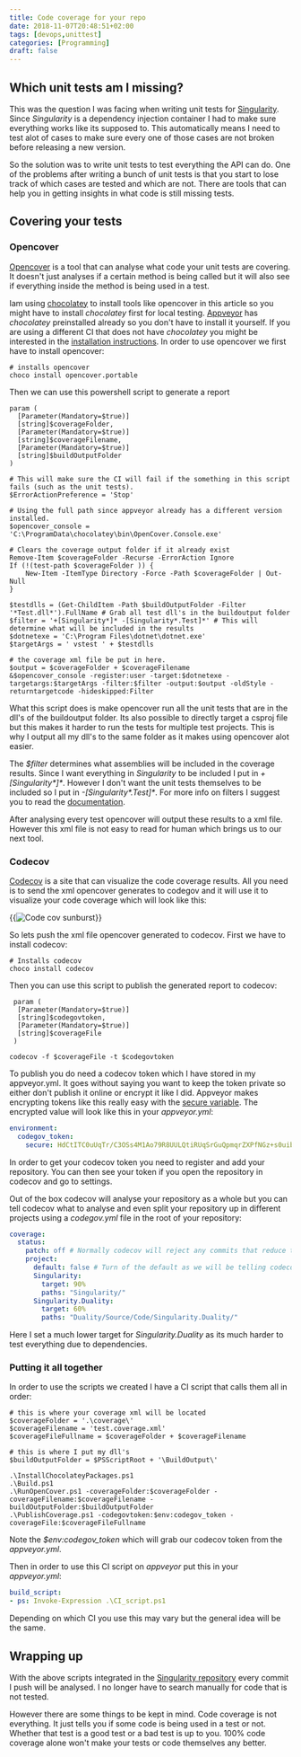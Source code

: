 ```yaml
---
title: Code coverage for your repo
date: 2018-11-07T20:48:51+02:00
tags: [devops,unittest]
categories: [Programming]
draft: false
---
```


## Which unit tests am I missing?
This was the question I was facing when writing unit tests for [Singularity](https://github.com/Barsonax/Singularity). Since *Singularity* is a dependency injection container I had to make sure everything works like its supposed to. This automatically means I need to test alot of cases to make sure every one of those cases are not broken before releasing a new version.

So the solution was to write unit tests to test everything the API can do. One of the problems after writing a bunch of unit tests is that you start to lose track of which cases are tested and which are not. There are tools that can help you in getting insights in what code is still missing tests.

## Covering your tests

### Opencover
[Opencover](https://github.com/OpenCover/opencover) is a tool that can analyse what code your unit tests are covering. It doesn't just analyses if a certain method is being called but it will also see if everything inside the method is being used in a test. 

Iam using [chocolatey](https://chocolatey.org/) to install tools like opencover in this article so you might have to install *chocolatey* first for local testing. [Appveyor](https://www.appveyor.com/) has *chocolatey* preinstalled already so you don't have to install it yourself. If you are using a different CI that does not have *chocolatey* you might be interested in the [installation instructions](https://chocolatey.org/install).
In order to use opencover we first have to install opencover:
```posh
# installs opencover
choco install opencover.portable
```

Then we can use this powershell script to generate a report
```posh
param (
  [Parameter(Mandatory=$true)]
  [string]$coverageFolder,
  [Parameter(Mandatory=$true)]
  [string]$coverageFilename,
  [Parameter(Mandatory=$true)]
  [string]$buildOutputFolder
)

# This will make sure the CI will fail if the something in this script fails (such as the unit tests).
$ErrorActionPreference = 'Stop' 

# Using the full path since appveyor already has a different version installed.
$opencover_console = 'C:\ProgramData\chocolatey\bin\OpenCover.Console.exe' 

# Clears the coverage output folder if it already exist
Remove-Item $coverageFolder -Recurse -ErrorAction Ignore
If (!(test-path $coverageFolder )) {
    New-Item -ItemType Directory -Force -Path $coverageFolder | Out-Null
}

$testdlls = (Get-ChildItem -Path $buildOutputFolder -Filter '*Test.dll*').FullName # Grab all test dll's in the buildoutput folder
$filter = '+[Singularity*]* -[Singularity*.Test]*' # This will determine what will be included in the results
$dotnetexe = 'C:\Program Files\dotnet\dotnet.exe'
$targetArgs = ' vstest ' + $testdlls

# the coverage xml file be put in here.
$output = $coverageFolder + $coverageFilename
&$opencover_console -register:user -target:$dotnetexe -targetargs:$targetArgs -filter:$filter -output:$output -oldStyle -returntargetcode -hideskipped:Filter
```

What this script does is make opencover run all the unit tests that are in the dll's of the buildoutput folder. Its also possible to directly target a csproj file but this makes it harder to run the tests for multiple test projects. This is why I output all my dll's to the same folder as it makes using opencover alot easier.

The *$filter* determines what assemblies will be included in the coverage results. Since I want everything in *Singularity* to be included I put in *+[Singularity\*]\**. However I don't want the unit tests themselves to be included so I put in *-[Singularity\*.Test]\**. For more info on filters I suggest you to read the [documentation](https://github.com/OpenCover/opencover/wiki/Usage#understanding-filters).

After analysing every test opencover will output these results to a xml file. However this xml file is not easy to read for human which brings us to our next tool.

### Codecov
[Codecov](https://codecov.io/) is a site that can visualize the code coverage results. All you need is to send the xml opencover generates to codegov and it will use it to visualize your code coverage which will look like this:

{{<image src="codecov_sunburst.jpg" alt="Code cov sunburst" >}}

So lets push the xml file opencover generated to codecov. First we have to install codecov:
```posh
# Installs codecov
choco install codecov
```

Then you can use this script to publish the generated report to codecov:
```posh
 param (
  [Parameter(Mandatory=$true)]
  [string]$codegovtoken,
  [Parameter(Mandatory=$true)]
  [string]$coverageFile
 )

codecov -f $coverageFile -t $codegovtoken
```

To publish you do need a codecov token which I have stored in my appveyor.yml. It goes without saying you want to keep the token private so either don't publish it online or encrypt it like I did. Appveyor makes encrypting tokens like this really easy with the [secure variable](https://www.appveyor.com/docs/how-to/secure-files/). The encrypted value will look like this in your *appveyor.yml*:
```yml
environment:
  codegov_token:
    secure: HdCtITC0uUqTr/C3OSs4M1Ao79R8UULQtiRUqSrGuQpmqrZXPfNGz+s0uibvyz49
```

In order to get your codecov token you need to register and add your repository. You can then see your token if you open the repository in codecov and go to settings.

Out of the box codecov will analyse your repository as a whole but you can tell codecov what to analyse and even split your repository up in different projects using a *codegov.yml* file in the root of your repository:
```yml
coverage:
  status:
    patch: off # Normally codecov will reject any commits that reduce the code coverage
    project:
      default: false # Turn of the default as we will be telling codecov where the projects are below
      Singularity:
        target: 90% 
        paths: "Singularity/" 
      Singularity.Duality:
        target: 60%
        paths: "Duality/Source/Code/Singularity.Duality/" 
```

Here I set a much lower target for *Singularity.Duality* as its much harder to test everything due to dependencies.

### Putting it all together
In order to use the scripts we created I have a CI script that calls them all in order:
```posh
# this is where your coverage xml will be located
$coverageFolder = '.\coverage\'
$coverageFilename = 'test.coverage.xml'
$coverageFileFullname = $coverageFolder + $coverageFilename

# this is where I put my dll's
$buildOutputFolder = $PSScriptRoot + '\BuildOutput\' 

.\InstallChocolateyPackages.ps1 
.\Build.ps1
.\RunOpenCover.ps1 -coverageFolder:$coverageFolder -coverageFilename:$coverageFilename -buildOutputFolder:$buildOutputFolder
.\PublishCoverage.ps1 -codegovtoken:$env:codegov_token -coverageFile:$coverageFileFullname
```
Note the *$env:codegov_token* which will grab our codecov token from the *appveyor.yml*.

Then in order to use this CI script on *appveyor* put this in your *appveyor.yml*:
```yml
build_script:
- ps: Invoke-Expression .\CI_script.ps1 
```

Depending on which CI you use this may vary but the general idea will be the same.

## Wrapping up
With the above scripts integrated in the [Singularity repository](https://github.com/Barsonax/Singularity) every commit I push will be analysed. I no longer have to search manually for code that is not tested.

However there are some things to be kept in mind. Code coverage is not everything. It just tells you if some code is being used in a test or not. Whether that test is a good test or a bad test is up to you. 100% code coverage alone won't make your tests or code themselves any better.
